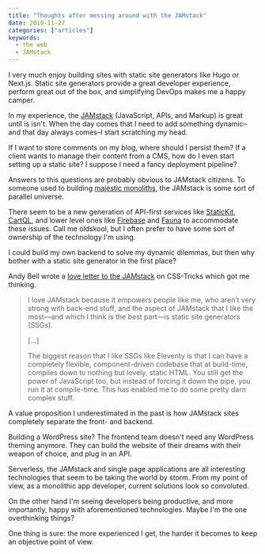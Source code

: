 ```yaml
---
title: "Thoughts after messing around with the JAMstack"
date: 2019-11-27
categories: ["articles"]
keywords:
  - the web
  - JAMstack
---
```


I very much enjoy building sites with static site generators like Hugo or Next.js. Static site generators provide a great developer experience, perform great out of the box, and simplifying DevOps makes me a happy camper.

In my experience, the [JAMstack](https://jamstack.org/) (JavaScript, APIs, and Markup) is great until is isn't. When the day comes that I need to add something dynamic–and that day always comes–I start scratching my head.

<!--more-->

If I want to store comments on my blog, where should I persist them? If a client wants to manage their content from a CMS, how do I even start setting up a static site? I suppose I need a fancy deployment pipeline?

Answers to this questions are probably obvious to JAMstack citizens. To someone used to building [majestic monoliths](https://m.signalvnoise.com/the-majestic-monolith/), the JAMstack is some sort of parallel universe.

There seem to be a new generation of API-first services like [StaticKit](https://statickit.com/), [CartQL](https://cartql.com/), and lower level ones like [Firebase](https://firebase.google.com/) and  [Fauna](https://fauna.com/) to accommodate these issues. Call me oldskool, but I often prefer to have some sort of ownership of the technology I'm using.

I could build my own backend to solve my dynamic dilemmas, but then why bother with a static site generator in the first place?

Andy Bell wrote a [love letter to the JAMstack](https://css-tricks.com/the-future-is-bright-because-the-future-is-static/) on CSS-Tricks which got me thinking.

> I love JAMstack because it empowers people like me, who aren’t very strong with back-end stuff, and the aspect of JAMstack that I like the most—and which I think is the best part—is static site generators (SSGs).
>
> […]
>
> The biggest reason that I like SSGs like Eleventy is that I can have a completely flexible, component-driven codebase that at build-time, compiles down to nothing but lovely, static HTML. You still get the power of JavaScript too, but instead of forcing it down the pipe, you run it at compile-time. This has enabled me to do some pretty darn complex stuff.

A value proposition I underestimated in the past is how JAMstack sites completely separate the front- and backend.

Building a WordPress site? The frontend team doesn't need any WordPress theming anymore. They can build the website of their dreams with their weapon of choice, and plug in an API.

Serverless, the JAMstack and single page applications are all interesting technologies that seem to be taking the world by storm. From my point of view, as a monolithic app developer, current solutions look so convoluted.

On the other hand I'm seeing developers being productive, and more importantly, happy with aforementioned technologies. Maybe I'm the one overthinking things?

One thing is sure: the more experienced I get, the harder it becomes to keep an objective point of view.
